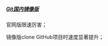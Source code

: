 ##### [Git国内镜像版](https://npm.taobao.org/mirrors/git-for-windows/)

官网版限速厉害；

镜像版clone GitHub项目时速度显著提升；